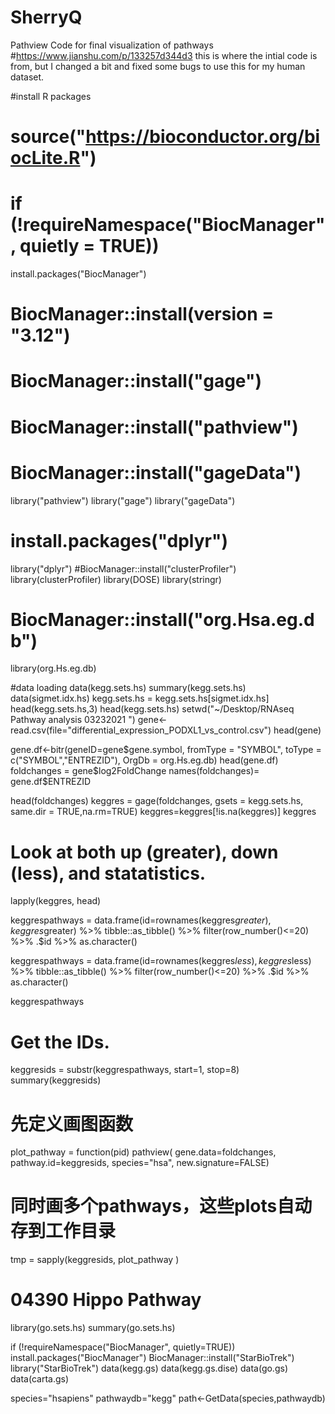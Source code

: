 # SherryQ
Pathview Code for final visualization of pathways
#https://www.jianshu.com/p/133257d344d3 this is where the intial code is from, but I changed a bit and fixed some bugs to use this for my human dataset. 

#install R packages
# source("https://bioconductor.org/biocLite.R")
# if (!requireNamespace("BiocManager", quietly = TRUE))
  install.packages("BiocManager")
# BiocManager::install(version = "3.12")
# BiocManager::install("gage")
# BiocManager::install("pathview")
# BiocManager::install("gageData")
library("pathview")
library("gage")
library("gageData")
# install.packages("dplyr")
library("dplyr")
#BiocManager::install("clusterProfiler")
library(clusterProfiler)
library(DOSE)
library(stringr)

# BiocManager::install("org.Hsa.eg.db")
library(org.Hs.eg.db)

#data loading
data(kegg.sets.hs)
summary(kegg.sets.hs)
data(sigmet.idx.hs)
kegg.sets.hs =  kegg.sets.hs[sigmet.idx.hs]
head(kegg.sets.hs,3)
head(kegg.sets.hs)
setwd("~/Desktop/RNAseq Pathway analysis 03232021 ")
gene<-read.csv(file="differential_expression_PODXL1_vs_control.csv")
head(gene)

gene.df<-bitr(geneID=gene$gene.symbol, fromType = "SYMBOL", 
              toType = c("SYMBOL","ENTREZID"),
              OrgDb = org.Hs.eg.db)
head(gene.df)
foldchanges = gene$log2FoldChange
names(foldchanges)= gene.df$ENTREZID

head(foldchanges)
keggres = gage(foldchanges, gsets = kegg.sets.hs, same.dir = TRUE,na.rm=TRUE)
keggres=keggres[!is.na(keggres)]
keggres

# Look at both up (greater), down (less), and statatistics.
lapply(keggres, head)

keggrespathways = data.frame(id=rownames(keggres$greater), keggres$greater) %>% 
  tibble::as_tibble() %>% 
  filter(row_number()<=20) %>% 
  .$id %>% 
  as.character()

keggrespathways = data.frame(id=rownames(keggres$less), keggres$less) %>% 
  tibble::as_tibble() %>% 
  filter(row_number()<=20) %>% 
  .$id %>% 
  as.character()

keggrespathways
# Get the IDs.
keggresids = substr(keggrespathways, start=1, stop=8)
summary(keggresids)

# 先定义画图函数
plot_pathway = function(pid) 
  pathview(
    gene.data=foldchanges, pathway.id=keggresids, species="hsa", new.signature=FALSE)

# 同时画多个pathways，这些plots自动存到工作目录
tmp = sapply(keggresids, plot_pathway )
# 04390 Hippo Pathway

library(go.sets.hs)
summary(go.sets.hs)


if (!requireNamespace("BiocManager", quietly=TRUE))
  install.packages("BiocManager")
BiocManager::install("StarBioTrek")
library("StarBioTrek")
data(kegg.gs)
data(kegg.gs.dise)
data(go.gs)
data(carta.gs)

species="hsapiens"
pathwaydb="kegg"
path<-GetData(species,pathwaydb)
